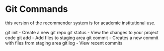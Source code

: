 # Git Commands
this version of the recommender system is for academic institutional use.


git init - Create a new git repo
git status - View the changes to your project code
git add - Add files to staging area
git commit - Creates a new commit with files from staging area
git log - View recent commits
